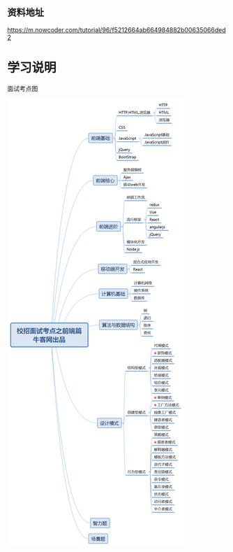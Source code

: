 ## 资料地址
https://m.nowcoder.com/tutorial/96/f5212664ab664984882b00635066ded2

# 学习说明

面试考点图

![](./images/826546_1552912193276_405ECEB966482DD81C21A97C5F41C7A9.png)